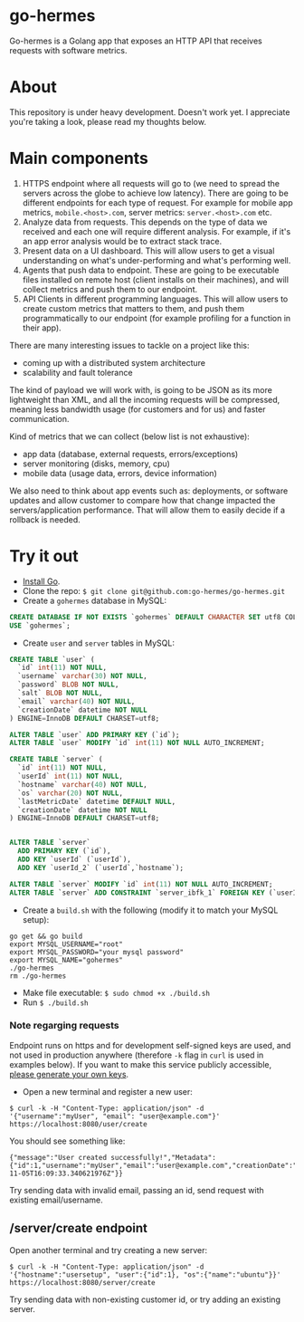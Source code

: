 # go-hermes
Go-hermes is a Golang app that exposes an HTTP API that receives requests with software metrics.

# About
This repository is under heavy development. Doesn't work yet. I appreciate you're taking a look, please read my thoughts below.

# Main components
1. HTTPS endpoint where all requests will go to (we need to spread the servers across the globe to achieve low latency). There are going to be different endpoints for each type of request. For example for mobile app metrics, `mobile.<host>.com`, server metrics: `server.<host>.com` etc.
2. Analyze data from requests. This depends on the type of data we received and each one will require different analysis. For example, if it's an app error analysis would be to extract stack trace.
3. Present data on a UI dashboard. This will allow users to get a visual understanding on what's under-performing and what's performing well.
4. Agents that push data to endpoint. These are going to be executable files installed on remote host (client installs on their machines), and will collect metrics and push them to our endpoint.
5. API Clients in different programming languages. This will allow users to create custom metrics that matters to them, and push them programmatically to our endpoint (for example profiling for a function in their app).

There are many interesting issues to tackle on a project like this:
- coming up with a distributed system architecture
- scalability and fault tolerance

The kind of payload we will work with, is going to be JSON as its more lightweight than XML, and all the incoming requests will be compressed, meaning less bandwidth usage (for customers and for us) and faster communication.

Kind of metrics that we can collect (below list is not exhaustive):
- app data (database, external requests, errors/exceptions)
- server monitoring (disks, memory, cpu)
- mobile data (usage data, errors, device information)

We also need to think about app events such as: deployments, or software updates and allow customer to compare how that change impacted the servers/application performance. That will allow them to easily decide if a rollback is needed.

# Try it out
* [Install Go](https://golang.org/dl/).
* Clone the repo: ```$ git clone git@github.com:go-hermes/go-hermes.git```
* Create a `gohermes` database in MySQL:
```sql
CREATE DATABASE IF NOT EXISTS `gohermes` DEFAULT CHARACTER SET utf8 COLLATE utf8_general_ci;
USE `gohermes`;
```
* Create `user` and `server` tables in MySQL:
```sql
CREATE TABLE `user` (
  `id` int(11) NOT NULL,
  `username` varchar(30) NOT NULL,
  `password` BLOB NOT NULL,
  `salt` BLOB NOT NULL,
  `email` varchar(40) NOT NULL,
  `creationDate` datetime NOT NULL
) ENGINE=InnoDB DEFAULT CHARSET=utf8;

ALTER TABLE `user` ADD PRIMARY KEY (`id`);
ALTER TABLE `user` MODIFY `id` int(11) NOT NULL AUTO_INCREMENT;

CREATE TABLE `server` (
  `id` int(11) NOT NULL,
  `userId` int(11) NOT NULL,
  `hostname` varchar(40) NOT NULL,
  `os` varchar(20) NOT NULL,
  `lastMetricDate` datetime DEFAULT NULL,
  `creationDate` datetime NOT NULL
) ENGINE=InnoDB DEFAULT CHARSET=utf8;


ALTER TABLE `server`
  ADD PRIMARY KEY (`id`),
  ADD KEY `userId` (`userId`),
  ADD KEY `userId_2` (`userId`,`hostname`);

ALTER TABLE `server` MODIFY `id` int(11) NOT NULL AUTO_INCREMENT;
ALTER TABLE `server` ADD CONSTRAINT `server_ibfk_1` FOREIGN KEY (`userId`) REFERENCES `user` (`id`);
```
* Create a `build.sh` with the following (modify it to match your MySQL setup):
```
go get && go build
export MYSQL_USERNAME="root"
export MYSQL_PASSWORD="your mysql password"
export MYSQL_NAME="gohermes"
./go-hermes
rm ./go-hermes
```
* Make file executable: `$ sudo chmod +x ./build.sh`
* Run `$ ./build.sh`

### Note regarging requests
Endpoint runs on https and for development self-signed keys are used, and not used
in production anywhere (therefore `-k` flag in `curl` is used in examples below).
If you want to make this service publicly accessible, [please generate your own keys](https://github.com/golang/go/blob/master/src/crypto/tls/generate_cert.go).

* Open a new terminal and register a new user:
```
$ curl -k -H "Content-Type: application/json" -d '{"username":"myUser", "email": "user@example.com"}' https://localhost:8080/user/create
```

You should see something like:
```
{"message":"User created successfully!","Metadata":{"id":1,"username":"myUser","email":"user@example.com","creationDate":"2016-11-05T16:09:33.340621976Z"}}
```

Try sending data with invalid email, passing an id, send request with existing email/username.

## /server/create endpoint
Open another terminal and try creating a new server:
```
$ curl -k -H "Content-Type: application/json" -d '{"hostname":"usersetup", "user":{"id":1}, "os":{"name":"ubuntu"}}' https://localhost:8080/server/create
```

Try sending data with non-existing customer id, or try adding an existing server.
